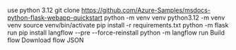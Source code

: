 use python 3.12
git clone https://github.com/Azure-Samples/msdocs-python-flask-webapp-quickstart
python -m venv venv
python3.12 -m venv venv
source venv/bin/activate
pip install -r requirements.txt
python -m flask run
pip install langflow --pre --force-reinstall
python -m langflow run
Build flow
Download flow JSON